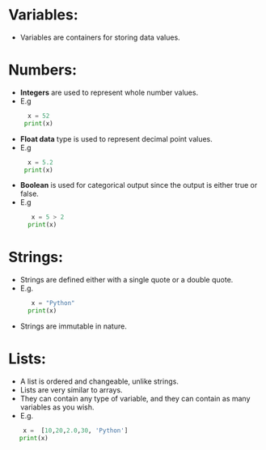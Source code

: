 
# Variables:
*	Variables are containers for storing data values.

# Numbers:
*	 **Integers** are used to represent whole number values. 
*	 E.g
     ```python
       x = 52
      print(x)
     ```
*	**Float data** type is used to represent decimal point values.
*	 E.g
     ```python
       x = 5.2
      print(x)
     ```
*	**Boolean** is used for categorical output since the output is either true or false. 
* E.g
    ```python
       x = 5 > 2
      print(x)
    ```

# Strings:
*	Strings are defined either with a single quote or a double quote.
*	E.g.
    ```python
       x = "Python"
      print(x)
    ```
*	Strings are immutable in nature.
# Lists:
*	A list is ordered and changeable, unlike strings. 
*	Lists are very similar to arrays. 
*	They can contain any type of variable, and they can contain as many variables as you wish.
*	E.g.
   ```python
       x =  [10,20,2.0,30, 'Python']
      print(x)
   ```



